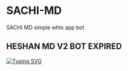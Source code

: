 # SACHI-MD
SACHI MD simple whts app bot
## HESHAN MD V2 BOT EXPIRED ##
<a href="https://git.io/typing-svg"><img src="https://readme-typing-svg.demolab.com?font=EB+Garamond&weight=800&size=28&duration=4000&pause=1000&random=false&width=435&lines=+•★⃝ SACHI-+MD-+BOT ★⃝•;MULTI-DEVICE+WHATSAPP+BOT;DEVELOP+BY+DINIDU+HESHAN;RELEASED+DATE+2025/05/01." alt="Typing SVG" /></a>
 </p>
<p align="center">
  <a href="https://git.io/typing-svg"><img src="https://readme-typing-svg.demolab.com?
